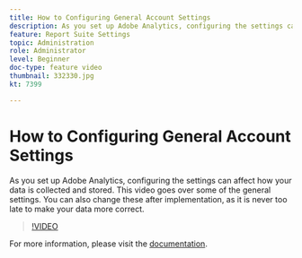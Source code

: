 ```yaml
---
title: How to Configuring General Account Settings
description: As you set up Adobe Analytics, configuring the settings can affect how your data is collected and stored. This video goes over some of the general settings. You can also change these after implementation, as it is never too late to make your data more correct.
feature: Report Suite Settings
topic: Administration
role: Administrator
level: Beginner
doc-type: feature video
thumbnail: 332330.jpg
kt: 7399

---
```


# How to Configuring General Account Settings

As you set up Adobe Analytics, configuring the settings can affect how your data is collected and stored. This video goes over some of the general settings. You can also change these after implementation, as it is never too late to make your data more correct.

>[!VIDEO](https://video.tv.adobe.com/v/332330/?quality=12&learn=on)

For more information, please visit the [documentation](https://experienceleague.adobe.com/docs/analytics/admin/admin-tools/general-acct-settings-admin.html?lang=en#admin-tools).
